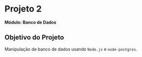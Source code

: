 # Projeto 2
**Módulo: Banco de Dados**   

## Objetivo do Projeto
Manipulação de banco de dados usando `Node.js` e `node-postgres`.